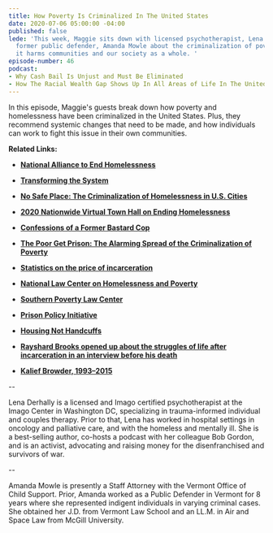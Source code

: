 ```yaml
---
title: How Poverty Is Criminalized In The United States
date: 2020-07-06 05:00:00 -04:00
published: false
lede: 'This week, Maggie sits down with licensed psychotherapist, Lena Derhally, and
  former public defender, Amanda Mowle about the criminalization of poverty and how
  it harms communities and our society as a whole. '
episode-number: 46
podcast:
- Why Cash Bail Is Unjust and Must Be Eliminated
- How The Racial Wealth Gap Shows Up In All Areas of Life In The United States
---
```


In this episode, Maggie's guests break down how poverty and homelessness have been criminalized in the United States. Plus, they recommend systemic changes that need to be made, and how individuals can work to fight this issue in their own communities.

**Related Links:**

* **[National Alliance to End Homelessness](https://endhomelessness.org/)**

* **[Transforming the System](https://transformingthesystem.org/)**

* **[No Safe Place: The Criminalization of Homelessness in U.S. Cities](https://nlchp.org/wp-content/uploads/2019/02/No_Safe_Place.pdf)**

* **[2020 Nationwide Virtual Town Hall on Ending Homelessness](https://endhomelessness.org/events/conferences/townhall/)**

* **[Confessions of a Former Bastard Cop](https://medium.com/@OfcrACab/confessions-of-a-former-bastard-cop-bb14d17bc759)**

* **[The Poor Get Prison: The Alarming Spread of the Criminalization of Poverty](https://ips-dc.org/the-poor-get-prison-the-alarming-spread-of-the-criminalization-of-poverty/#:\~:text=Peace%20%26%20Foreign%20Policy-,The%20Poor%20Get%20Prison%3A%20The%20Alarming%20Spread%20of%20the%20Criminalization,targeted%2C%20marginalized%2C%20and%20prosecuted.)**

* **[Statistics on the price of incarceration](https://www.vera.org/publications/price-of-prisons-2015-state-spending-trends/price-of-prisons-2015-state-spending-trends/price-of-prisons-2015-state-spending-trends-prison-spending)**

* **[National Law Center on Homelessness and Poverty](https://nlchp.org/housing-not-handcuffs/)**

* **[Southern Poverty Law Center](https://www.splcenter.org/our-issues/economic-justice)**

* **[Prison Policy Initiative](https://www.prisonpolicy.org/)**

* **[Housing Not Handcuffs](https://nlchp.org/wp-content/uploads/2018/10/Housing-Not-Handcuffs.pdf)**

* **[Rayshard Brooks opened up about the struggles of life after incarceration in an interview before his death](https://www.cnn.com/2020/06/17/us/rayshard-brooks-interview-reconnect-life-after-incarceration/index.html)**

* **[Kalief Browder, 1993–2015](https://www.newyorker.com/news/news-desk/kalief-browder-1993-2015)**

--

Lena Derhally is a licensed and Imago certified psychotherapist at the Imago Center in Washington DC, specializing in trauma-informed individual and couples therapy. Prior to that, Lena has worked in hospital settings in oncology and palliative care, and with the homeless and mentally ill. She is a best-selling author, co-hosts a podcast with her colleague Bob Gordon, and is an activist, advocating and raising money for the disenfranchised and survivors of war.

--

Amanda Mowle is presently a Staff Attorney with the Vermont Office of Child Support. Prior, Amanda worked as a Public Defender in Vermont for 8 years where she represented indigent individuals in varying criminal cases. She obtained her J.D. from Vermont Law School and an LL.M. in Air and Space Law from McGill University.